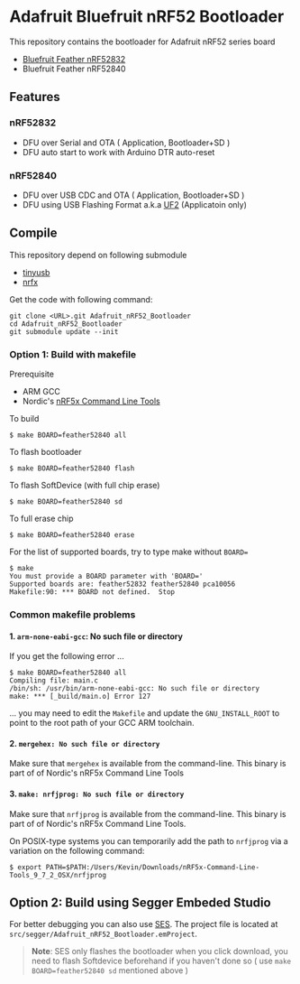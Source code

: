 # Adafruit Bluefruit nRF52 Bootloader

This repository contains the bootloader for Adafruit nRF52 series board

- [Bluefruit Feather nRF52832](https://www.adafruit.com/product/3406)
- Bluefruit Feather nRF52840

## Features

### nRF52832

- DFU over Serial and OTA ( Application, Bootloader+SD )
- DFU auto start to work with Arduino DTR auto-reset

### nRF52840

- DFU over USB CDC and OTA ( Application, Bootloader+SD )
- DFU using USB Flashing Format a.k.a [UF2](https://github.com/Microsoft/uf2) (Applicatoin only)


## Compile

This repository depend on following submodule

- [tinyusb](https://github.com/hathach/tinyusb/tree/develop)
- [nrfx](https://github.com/NordicSemiconductor/nrfx)

Get the code with following command:

	git clone <URL>.git Adafruit_nRF52_Bootloader
    cd Adafruit_nRF52_Bootloader
    git submodule update --init

### Option 1: Build with makefile

Prerequisite

- ARM GCC
- Nordic's [nRF5x Command Line Tools](http://infocenter.nordicsemi.com/index.jsp?topic=%2Fcom.nordic.infocenter.tools%2Fdita%2Ftools%2Fnrf5x_command_line_tools%2Fnrf5x_installation.html)

To build

	$ make BOARD=feather52840 all

To flash bootloader

	$ make BOARD=feather52840 flash

To flash SoftDevice (with full chip erase)

	$ make BOARD=feather52840 sd

To full erase chip

	$ make BOARD=feather52840 erase

For the list of supported boards, try to type make without `BOARD=`

	$ make
	You must provide a BOARD parameter with 'BOARD='
	Supported boards are: feather52832 feather52840 pca10056
	Makefile:90: *** BOARD not defined.  Stop

### Common makefile problems

#### 1. `arm-none-eabi-gcc`: No such file or directory

If you get the following error ...

    $ make BOARD=feather52840 all
    Compiling file: main.c
    /bin/sh: /usr/bin/arm-none-eabi-gcc: No such file or directory
    make: *** [_build/main.o] Error 127

... you may need to edit the `Makefile` and update the `GNU_INSTALL_ROOT` to point to the root path of your GCC ARM toolchain.

#### 2. `mergehex: No such file or directory`

Make sure that `mergehex` is available from the command-line. This binary is
part of of Nordic's nRF5x Command Line Tools

#### 3. `make: nrfjprog: No such file or directory`

Make sure that `nrfjprog` is available from the command-line. This binary is
part of of Nordic's nRF5x Command Line Tools.

On POSIX-type systems you can temporarily add the path to `nrfjprog` via a
variation on the following command:

```
$ export PATH=$PATH:/Users/Kevin/Downloads/nRF5x-Command-Line-Tools_9_7_2_OSX/nrfjprog
```

## Option 2: Build using Segger Embeded Studio

For better debugging you can also use [SES](https://www.segger.com/products/development-tools/embedded-studio/).
The project file is located at `src/segger/Adafruit_nRF52_Bootloader.emProject`.

> **Note**: SES only flashes the bootloader when you click download, you need to
flash Softdevice beforehand if you haven't done so ( use `make BOARD=feather52840 sd`
mentioned above )
